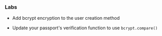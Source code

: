 ### Labs
* Add bcrypt encryption to the user creation method
  
* Update your passport's verification function to use `bcrypt.compare()`
  
  